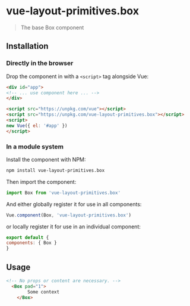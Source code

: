 # vue-layout-primitives.box

> The base Box component

## Installation

### Directly in the browser

Drop the component in with a `<script>` tag alongside Vue:

```html
<div id="app">
<!-- ... use component here ... -->
</div>

<script src="https://unpkg.com/vue"></script>
<script src="https://unpkg.com/vue-layout-primitives.box"></script>
<script>
new Vue({ el: '#app' })
</script>
```

### In a module system

Install the component with NPM:

```bash
npm install vue-layout-primitives.box
```

Then import the component:

```js
import Box from 'vue-layout-primitives.box'
```

And either globally register it for use in all components:

```js
Vue.component(Box, 'vue-layout-primitives.box')
```

or locally register it for use in an individual component:

```js
export default {
components: { Box }
}
```

## Usage

```html
<!-- No props or content are necessary. -->
  <Box pad="1">
		Some context
	</Box>
```
